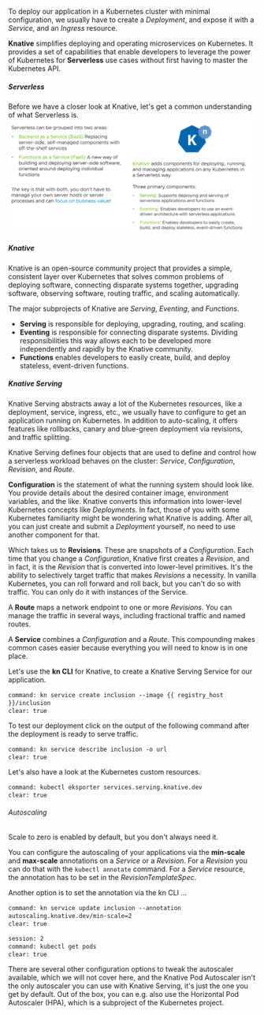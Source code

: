 To deploy our application in a Kubernetes cluster with minimal configuration, we usually have to create a *Deployment*, and expose it with a *Service*, and an *Ingress* resource.

**Knative** simplifies deploying and operating microservices on Kubernetes. It provides a set of capabilities that enable developers to leverage the power of Kubernetes for **Serverless** use cases without first having to master the Kubernetes API.

##### Serverless

Before we have a closer look at Knative, let's get a common understanding of what Serverless is.
![Serverless](../images/serverless.png)

##### Knative

Knative is an open-source community project that provides a simple, consistent layer over Kubernetes that solves common problems of deploying software, connecting disparate systems together, upgrading software, observing software, routing traffic, and scaling automatically. 

The major subprojects of Knative are *Serving*, *Eventing*, and *Functions*.
- **Serving** is responsible for deploying, upgrading, routing, and scaling. 
- **Eventing** is responsible for connecting disparate systems. Dividing responsibilities this way allows each to be developed more independently and rapidly by the Knative community.
- **Functions** enables developers to easily create, build, and deploy stateless, event-driven functions.

##### Knative Serving
Knative Serving abstracts away a lot of the Kubernetes resources, like a deployment, service, ingress, etc., we usually have to configure to get an application running on Kubernetes. In addition to auto-scaling, it offers features like rollbacks, canary and blue-green deployment via revisions, and traffic splitting. 

Knative Serving defines four objects that are used to define and control how a serverless workload behaves on the cluster: *Service*, *Configuration*, *Revision*, and *Route*.

**Configuration** is the statement of what the running system should look like. You provide details about the desired container image, environment variables, and the like. Knative converts this information into lower-level Kubernetes concepts like *Deployments*. In fact, those of you with some Kubernetes familiarity might be wondering what Knative is adding. After all, you can just create and submit a *Deployment* yourself, no need to use another component for that.

Which takes us to **Revisions**. These are snapshots of a *Configuration*. Each time that you change a *Configuration*, Knative first creates a *Revision*, and in fact, it is the *Revision* that is converted into lower-level primitives.
It's the ability to selectively target traffic that makes *Revisions* a necessity. In vanilla Kubernetes, you can roll forward and roll back, but you can't do so with traffic. You can only do it with instances of the Service.

A **Route** maps a network endpoint to one or more *Revisions*. You can manage the traffic in several ways, including fractional traffic and named routes.

A **Service** combines a *Configuration* and a *Route*. This compounding makes common cases easier because everything you will need to know is in one place.

Let's use the **kn CLI** for Knative, to create a Knative Serving Service for our application.
```terminal:execute
command: kn service create inclusion --image {{ registry_host }}/inclusion
clear: true       
```

To test our deployment click on the output of the following command after the deployment is ready to serve traffic.
```terminal:execute
command: kn service describe inclusion -o url
clear: true
```

Let's also have a look at the Kubernetes custom resources.
```terminal:execute
command: kubectl eksporter services.serving.knative.dev
clear: true
```

###### Autoscaling
Scale to zero is enabled by default, but you don't always need it. 

You can configure the autoscaling of your applications via the **min-scale** and **max-scale** annotations on a *Service* or a *Revision*.
For a *Revision* you can do that with the `kubectl annotate` command.
For a *Service* resource, the annotation has to be set in the *RevisionTemplateSpec*.

Another option is to set the annotation via the kn CLI ...
```terminal:execute
command: kn service update inclusion --annotation autoscaling.knative.dev/min-scale=2
clear: true
```
```terminal:execute
session: 2
command: kubectl get pods
clear: true
```

There are several other configuration options to tweak the autoscaler available, which we will not cover here, and the Knative Pod Autoscaler isn't the only autoscaler you can use with Knative Serving, it's just the one you get by default. Out of the box, you can e.g. also use the Horizontal Pod Autoscaler (HPA), which is a subproject of the Kubernetes project. 


